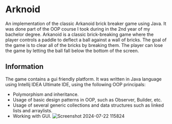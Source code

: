 # Arknoid

An implementation of the classic Arkanoid brick breaker game using Java. It was done part of the OOP course I took during in the 2nd year of my bachelor degree. Arkanoid is a classic brick-breaking game where the player controls a paddle to deflect a ball against a wall of bricks. The goal of the game is to clear all of the bricks by breaking them. The player can lose the game by letting the ball fall below the bottom of the screen.

## Information
The game contains a gui friendly platform.
It was written in Java language using Intellij IDEA Ultimate IDE, using the following OOP principals:

- Polymorphism and inheritance.
- Usage of basic design patterns in OOP, such as Observer, Builder, etc.
- Usage of several generic collections and data structures such as linked lists and arraylists.
- Working with GUI.
![Screenshot 2024-07-22 115824](https://github.com/user-attachments/assets/04a28ca8-18fc-4a84-b1a1-f5eb86560599)

